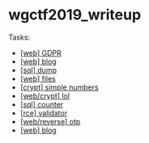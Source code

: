 # wgctf2019_writeup

Tasks:
- [[web] GDPR](./gdpr/README.md)
- [[web] blog](./blog/README.md)
- [[sql] dump](./dump/README.md)
- [[web] files](./files/README.md)
- [[crypt] simple numbers](./fsimple_numbers/README.md)
- [[web/crypt] lol](./lol/README.md)
- [[sql] counter](./counter/README.md)
- [[rce] validator](./validator/README.md)
- [[web/reverse] otp](./otp/README.md)
- [[web] blog](./blog/README.md)
